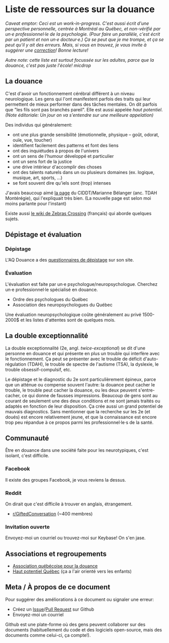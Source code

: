 # Liste de ressources sur la douance

*Caveat emptor: Ceci est un work-in-progress. C'est aussi écrit d'une perspective personnelle, centrée à Montréal au Québec, et non-vérifié par un·e professionnel·le de la psychologie. (Pour faire un parallèle, c'est écrit par un patient et non un·e docteur·e.) Ça se peut que je me trompe, et ça se peut qu'il y ait des erreurs. Mais, si vous en trouvez, je vous invite à suggérer une [correction](#corrections)! Bonne lecture!*

*Autre note: cette liste est surtout focussée sur les adultes, parce que la douance, c'est pas juste l'école! *micdrop**

## La douance
C'est d'avoir un fonctionnement cérébral différent à un niveau neurologique. Les gens qui l'ont manifestent parfois des traits qui leur permettent de mieux performer dans des tâches mentales. On dit parfois que "les fils sont pas branchés pareil". Elle est aussi appelée *haut potentiel*. *(Note éditoriale: Un jour on va s'entendre sur une meilleure appelation)*

Des individus qui généralement:

- ont une plus grande sensibilité (émotionnelle, physique – goût, odorat, ouïe, vue, toucher)
- identifient facilement des patterns et font des liens
- ont des inquiétudes à propos de l'univers
- ont un sens de l'humour développé et particulier
- ont un sens fort de la justice
- une drive intérieur d'accomplir des choses
- ont des talents naturels dans un ou plusieurs domaines (ex. logique, musique, art, sports, ...)
- se font souvent dire qu'iels sont (trop) intenses

J'avais beaucoup aimé [la page][1] du CIDDT/Marianne Bélanger (anc. TDAH Montérégie), qui l'expliquait très bien. (La nouvelle page est selon moi moins parlante pour l'instant)

Existe aussi [le wiki de Zebras Crossing][2] (français) qui aborde quelques sujets.

[1]: http://web.archive.org/web/20180405003413/https://www.tdahmonteregie.com/douance
[2]: http://wiki.zebras-crossing.org/doku.php?id=start

## Dépistage et évaluation
### Dépistage
L'AQ Douance a des [questionnaires de dépistage][3] sur son site.

[3]: http://www.aqdouance.org/accueil/depistage-et-evaluation/depistage/

### Évaluation
L'évaluation est faite par un·e psychologue/neuropsychologue. Cherchez un·e professionnel·le spécialisé en douance.

* Ordre des psychologues du Québec
* Association des neuropsychologues du Québec

Une évaluation neuropsychologique coûte généralement au privé 1500-2000$ et les listes d'attentes sont de quelques mois.

## La double exceptionnalité
La double exceptionnalité (2e, angl. *twice-exceptional*) se dit d'une personne en douance et qui présente en plus un trouble qui interfère avec le fonctionnement. Ça peut se présenter avec le trouble de déficit d'auto-régulation (TDAH), le trouble de spectre de l'autisme (TSA), la dyslexie, le trouble obsessif-compulsif, etc.

Le dépistage et le diagnostic du 2e sont particulièrement épineux, parce que un atténue ou compense souvent l'autre: la douance peut cacher le trouble, le trouble peut cacher la douance, ou les deux peuvent s'entre-cacher, ce qui donne de fausses impressions. Beaucoup de gens sont au courant de seulement une des deux conditions et ne sont jamais traités ou adaptés en fonction de leur disposition. Ça crée aussi un grand potentiel de mauvais diagnostics. Sans mentionner que la recherche sur les 2e (et doués) est encore relativement jeune, et que la connaissance est encore trop peu répandue à ce propos parmi les professionnel·le·s de la santé.

## Communauté
Être en douance dans une société faite pour les neurotypiques, c'est isolant, c'est difficile.

### Facebook
Il existe des groupes Facebook, je vous reviens la dessus.

### Reddit
On dirait que c'est difficile à trouver en anglais, étrangement.

* [r/GiftedConversation](https://www.reddit.com/r/GiftedConversation/) (~400 membres)

### Invitation ouverte
Envoyez-moi un courriel ou trouvez-moi sur Keybase! On s'en jase.

## Associations et regroupements
* [Association québécoise pour la douance](http://www.aqdouance.org/)
* [Haut potentiel Québec](https://hautpotentielquebec.org/) (ça a l'air orienté vers les enfants)

## Meta / À propos de ce document
<a id="corrections"></a>Pour suggérer des améliorations à ce document ou signaler une erreur:

* Créez un [Issue][91]/[Pull Request][92] sur Github
* Envoyez-moi un courriel

Github est une plate-forme où des gens peuvent collaborer sur des documents (habituellement du code et des logiciels open-source, mais des documents comme celui-ci, ça compte!).

[91]: https://github.com/joallard/douance/issues
[92]: https://github.com/joallard/douance/pulls
